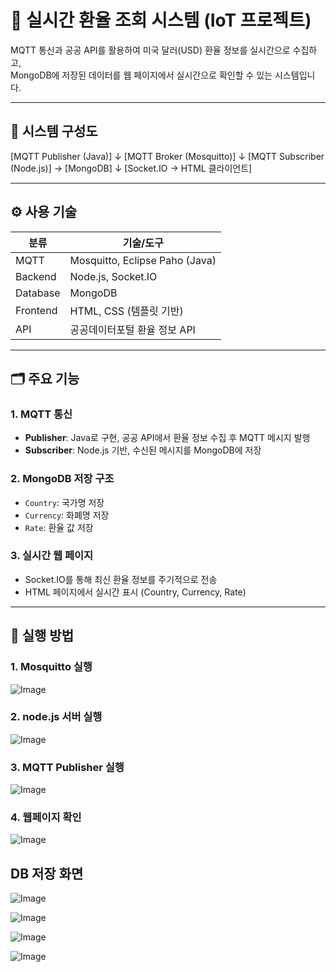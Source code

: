 # 💱 실시간 환율 조회 시스템 (IoT 프로젝트)

MQTT 통신과 공공 API를 활용하여 미국 달러(USD) 환율 정보를 실시간으로 수집하고,  
MongoDB에 저장된 데이터를 웹 페이지에서 실시간으로 확인할 수 있는 시스템입니다.

---

## 🧩 시스템 구성도

[MQTT Publisher (Java)]
↓
[MQTT Broker (Mosquitto)]
↓
[MQTT Subscriber (Node.js)] → [MongoDB]
↓
[Socket.IO → HTML 클라이언트]


---

## ⚙ 사용 기술

| 분류       | 기술/도구                       |
|------------|---------------------------------|
| MQTT       | Mosquitto, Eclipse Paho (Java) |
| Backend    | Node.js, Socket.IO             |
| Database   | MongoDB                        |
| Frontend   | HTML, CSS (템플릿 기반)        |
| API        | 공공데이터포털 환율 정보 API   |

---

## 🗂 주요 기능

### 1. MQTT 통신
- **Publisher**: Java로 구현, 공공 API에서 환율 정보 수집 후 MQTT 메시지 발행
- **Subscriber**: Node.js 기반, 수신된 메시지를 MongoDB에 저장

### 2. MongoDB 저장 구조
- `Country`: 국가명 저장
- `Currency`: 화폐명 저장
- `Rate`: 환율 값 저장

### 3. 실시간 웹 페이지
- Socket.IO를 통해 최신 환율 정보를 주기적으로 전송
- HTML 페이지에서 실시간 표시 (Country, Currency, Rate)

---

## 🧪 실행 방법

### 1. Mosquitto 실행
![Image](https://github.com/user-attachments/assets/04fbc7a9-ad78-434e-9d46-5f3cd387afe2)

### 2. node.js 서버 실행
![Image](https://github.com/user-attachments/assets/6bb03b6a-66fa-43ad-827d-35bdca418312)

### 3. MQTT Publisher 실행
![Image](https://github.com/user-attachments/assets/dd4d3721-5282-442b-ad84-dab2e044f6c6)

### 4. 웹페이지 확인
![Image](https://github.com/user-attachments/assets/4d48de20-2dfb-43be-93d0-d337a3be5354)


## DB 저장 화면
![Image](https://github.com/user-attachments/assets/bca72c24-09a4-49b9-ab84-dcf3b58965b5)

![Image](https://github.com/user-attachments/assets/d09b96c7-5827-41fc-84d1-28a66b6ac78b)

![Image](https://github.com/user-attachments/assets/e0a6b3db-2115-4026-9f53-25838496a1bd)

![Image](https://github.com/user-attachments/assets/54fc64f4-a3ac-4adb-9243-6f5f751d4cfe)

